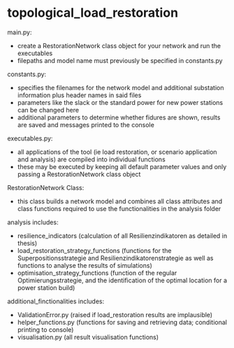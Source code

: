 # topological_load_restoration
main.py:
- create a RestorationNetwork class object for your network and run the executables
- filepaths and model name must previously be specified in constants.py

constants.py:
- specifies the filenames for the network model and additional substation information plus header names in said files
- parameters like the slack or the standard power for new power stations can be changed here
- additional parameters to determine whether fidures are shown, results are saved and messages printed to the console

executables.py:
- all applications of the tool (ie load restoration, or scenario application and analysis) are compiled into individual functions
- these may be executed by keeping all default parameter values and only passing a RestorationNetwork class object

RestorationNetwork Class:
- this class builds a network model and combines all class attributes and class functions required to use the functionalities in the analysis folder

analysis includes:
- resilience_indicators (calculation of all Resilienzindikatoren as detailed in thesis)
- load_restoration_strategy_functions (functions for the Superpositionsstrategie and Resilienzindikatorenstrategie as well as functions to analyse the results of simulations)
- optimisation_strategy_functions (function of the regular Optimierungsstrategie, and the identification of the optimal location for a power station build)

additional_finctionalities includes:
- ValidationError.py (raised if load_restoration results are implausible)
- helper_functions.py (functions for saving and retrieving data; conditional printing to console)
- visualisation.py (all result visualisation functions)
